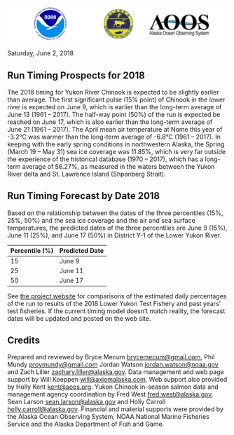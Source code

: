 
![](images/combined.png)

Saturday, June 2, 2018

## Run Timing Prospects for 2018

The 2018 timing for Yukon River Chinook is expected to be slightly
earlier than average. The first significant pulse (15% point) of Chinook
in the lower river is expected on June 9, which is earlier than the
long-term average of June 13 (1961 – 2017). The half-way point (50%) of
the run is expected be reached on June 17, which is also earlier than
the long-term average of June 21 (1961 – 2017). The April mean air
temperature at Nome this year of -3.2°C was warmer than the long-term
average of -6.8°C (1961 – 2017). In keeping with the early spring
conditions in northwestern Alaska, the Spring (March 19 – May 31) sea
ice coverage was 11.85%, which is very far outside the experience of the
historical database (1970 – 2017), which has a long-term average of
56.27%, as measured in the waters between the Yukon River delta and
St. Lawrence Island (Shpanberg Strait).

## Run Timing Forecast by Date 2018

Based on the relationship between the dates of the three percentiles
(15%, 25%, 50%) and the sea ice coverage and the air and sea surface
temperatures, the predicted dates of the three percentiles are June 9
(15%), June 11 (25%), and June 17 (50%) in District Y-1 of the Lower
Yukon River.

| Percentile (%) | Predicted Date |
| -------------- | -------------- |
| 15             | June 9         |
| 25             | June 11        |
| 50             | June 17        |

See [the project
website](http://www.aoos.org/2018-run-timing-outlook-and-forecast-summary-chinook-salmon-yukon-river-delta/)
for comparisons of the estimated daily percentages of the run to results
of the 2018 Lower Yukon Test Fishery and past years’ test fisheries. If
the current timing model doesn’t match reality, the forecast dates will
be updated and posted on the web site.

## Credits

Prepared and reviewed by Bryce Mecum <brycemecum@gmail.com>, Phil Mundy
<proymundy@gmail.com> Jordan Watson <jordan.watson@noaa.gov> and Zach
Liller <zachary.liller@alaska.gov>. Data management and web page support
by Will Koeppen <will@axiomalaska.com>. Web support also provided by
Holly Kent [kent@aoos.org](mailto:%20kent@aoos.org). Yukon Chinook
in-season salmon data and management agency coordination by Fred West
<fred.west@alaska.gov>, Sean Larson <sean.larson@alaska.gov> and Holly
Carroll <holly.carroll@alaska.gov>. Financial and material supports were
provided by the Alaska Ocean Observing System, NOAA National Marine
Fisheries Service and the Alaska Department of Fish and Game.
